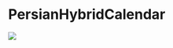 # PersianHybridCalendar
[![](https://jitpack.io/v/arianrey/PersianHybridCalendar.svg)](https://jitpack.io/#arianrey/PersianHybridCalendar)
